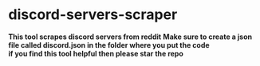# discord-servers-scraper
**This tool scrapes discord servers from reddit**
**Make sure to create a json file called discord.json in the folder where you put the code**<br/>
**if you find this tool helpful then please star the repo**
